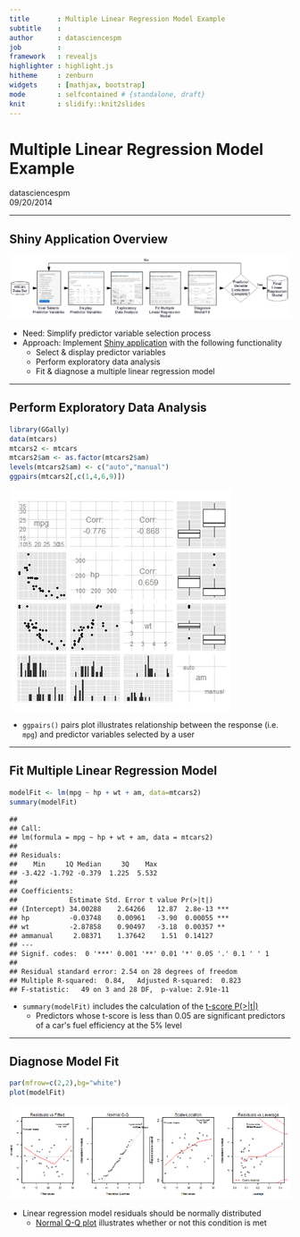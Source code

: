 ```yaml
---
title       : Multiple Linear Regression Model Example
subtitle    : 
author      : datasciencespm
job         : 
framework   : revealjs
highlighter : highlight.js
hitheme     : zenburn
widgets     : [mathjax, bootstrap]
mode        : selfcontained # {standalone, draft}
knit        : slidify::knit2slides
---
```


# Multiple Linear Regression Model Example
datasciencespm  
09/20/2014

---
## Shiny Application Overview

![Shiny Application Flow Diagram](./assets/fig/flowDiagram.png)

- Need: Simplify predictor variable selection process 
- Approach: Implement [Shiny application](https://datasciencespm.shinyapps.io/DevelopingDataProducts/) with the following functionality
  * Select & display predictor variables
  * Perform exploratory data analysis
  * Fit & diagnose a multiple linear regression model

---
## Perform Exploratory Data Analysis


```r
library(GGally)
data(mtcars)
mtcars2 <- mtcars
mtcars2$am <- as.factor(mtcars2$am)
levels(mtcars2$am) <- c("auto","manual")
ggpairs(mtcars2[,c(1,4,6,9)])
```

![plot of chunk exploratoryDataAnalysis](assets/fig/exploratoryDataAnalysis.png) 
- `ggpairs()` pairs plot illustrates relationship between the response (i.e. 
`mpg`) and predictor variables selected by a user

---
## Fit Multiple Linear Regression Model

```r
modelFit <- lm(mpg ~ hp + wt + am, data=mtcars2)
summary(modelFit)
```

```
## 
## Call:
## lm(formula = mpg ~ hp + wt + am, data = mtcars2)
## 
## Residuals:
##    Min     1Q Median     3Q    Max 
## -3.422 -1.792 -0.379  1.225  5.532 
## 
## Coefficients:
##             Estimate Std. Error t value Pr(>|t|)    
## (Intercept) 34.00288    2.64266   12.87  2.8e-13 ***
## hp          -0.03748    0.00961   -3.90  0.00055 ***
## wt          -2.87858    0.90497   -3.18  0.00357 ** 
## ammanual     2.08371    1.37642    1.51  0.14127    
## ---
## Signif. codes:  0 '***' 0.001 '**' 0.01 '*' 0.05 '.' 0.1 ' ' 1
## 
## Residual standard error: 2.54 on 28 degrees of freedom
## Multiple R-squared:  0.84,	Adjusted R-squared:  0.823 
## F-statistic:   49 on 3 and 28 DF,  p-value: 2.91e-11
```
- `summary(modelFit)` includes the calculation of the [t-score P(>|t|)](http://www.ats.ucla.edu/stat/stata/output/reg_output.htm)
  * Predictors whose t-score is less than 0.05 are significant predictors of a
  car's fuel efficiency at the 5% level

---
## Diagnose Model Fit

```r
par(mfrow=c(2,2),bg="white")
plot(modelFit)
```

![plot of chunk diagnoseMultipleLinearRegressionModel](assets/fig/diagnoseMultipleLinearRegressionModel.png) 
- Linear regression model residuals should be normally distributed
  * [Normal Q-Q plot](http://socserv.socsci.mcmaster.ca/jfox/Courses/Brazil-2009/slides-handout.pdf) illustrates whether or not this condition is met
